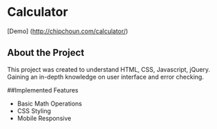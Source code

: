 # Calculator
[Demo] (http://chipchoun.com/calculator/)

## About the Project

This project was created to understand HTML, CSS, Javascript, jQuery.  Gaining an in-depth knowledge on user interface and error checking.

##Implemented Features

- Basic Math Operations
- CSS Styling
- Mobile Responsive
